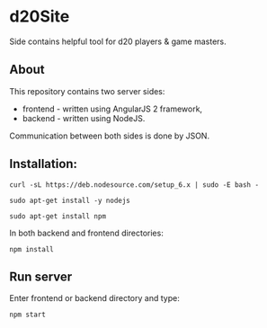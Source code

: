 # d20Site
Side contains helpful tool for d20 players & game masters.

## About
This repository contains two server sides:
* frontend - written using AngularJS 2 framework,
* backend - written using NodeJS.

Communication between both sides is done by JSON.

## Installation:

`curl -sL https://deb.nodesource.com/setup_6.x | sudo -E bash -`

`sudo apt-get install -y nodejs`

`sudo apt-get install npm`

In both backend and frontend directories:

`npm install`

## Run server

Enter frontend or backend directory and type:

`npm start`
